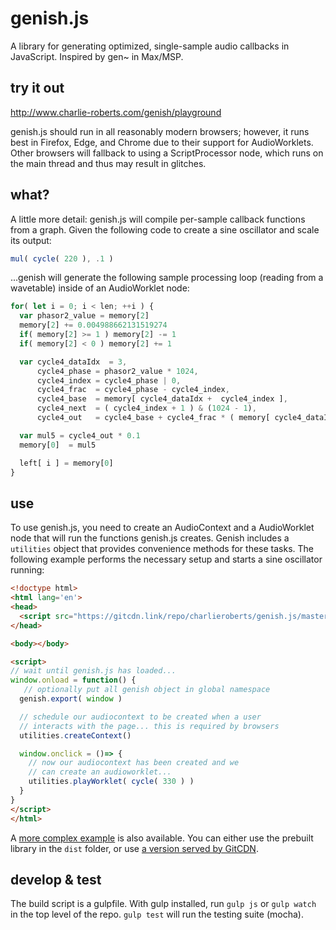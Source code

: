 # genish.js
A library for generating optimized, single-sample audio callbacks in JavaScript. Inspired by gen~ in Max/MSP.

## try it out
http://www.charlie-roberts.com/genish/playground

genish.js should run in all reasonably modern browsers; however, it runs best in Firefox, Edge, and Chrome due to their support for AudioWorklets. Other browsers will fallback to using a ScriptProcessor node, which runs on the main thread and thus may result in glitches.

## what?
A little more detail: genish.js will compile per-sample callback functions from a graph. Given the following code to create a sine oscillator and scale its output:

```javascript
mul( cycle( 220 ), .1 )
```

...genish will generate the following sample processing loop (reading from a wavetable) inside of an AudioWorklet node:

```javascript
for( let i = 0; i < len; ++i ) {
  var phasor2_value = memory[2]
  memory[2] += 0.004988662131519274
  if( memory[2] >= 1 ) memory[2] -= 1
  if( memory[2] < 0 ) memory[2] += 1

  var cycle4_dataIdx  = 3, 
      cycle4_phase = phasor2_value * 1024, 
      cycle4_index = cycle4_phase | 0,
      cycle4_frac  = cycle4_phase - cycle4_index,
      cycle4_base  = memory[ cycle4_dataIdx +  cycle4_index ],
      cycle4_next  = ( cycle4_index + 1 ) & (1024 - 1),
      cycle4_out   = cycle4_base + cycle4_frac * ( memory[ cycle4_dataIdx + cycle4_next ] - cycle4_base )

  var mul5 = cycle4_out * 0.1
  memory[0]  = mul5

  left[ i ] = memory[0]
}
```

## use
To use genish.js, you need to create an AudioContext and a AudioWorklet node that will run the functions genish.js creates. Genish includes a `utilities` object that provides convenience methods for these tasks. The following example performs the necessary setup and starts a sine oscillator running:

```html
<!doctype html>
<html lang='en'>
<head>
  <script src="https://gitcdn.link/repo/charlieroberts/genish.js/master/dist/gen.lib.js"></script>
</head>

<body></body>

<script>
// wait until genish.js has loaded...
window.onload = function() {
   // optionally put all genish object in global namespace
  genish.export( window )

  // schedule our audiocontext to be created when a user
  // interacts with the page... this is required by browsers
  utilities.createContext()

  window.onclick = ()=> {
    // now our audiocontext has been created and we
    // can create an audioworklet...
    utilities.playWorklet( cycle( 330 ) ) 
  }
}
</script>
</html>
```

A [more complex example](https://gist.github.com/charlieroberts/7bcc6e19c66b9ed2b4bf26db309738e4) is also available. You can either use the prebuilt library in the `dist` folder, or use [a version served by GitCDN](https://gitcdn.link/repo/charlieroberts/genish.js/master/dist/gen.lib.js).

## develop & test
The build script is a gulpfile. With gulp installed, run `gulp js` or `gulp watch` in the top level of the repo. `gulp test` will run the testing suite (mocha).
